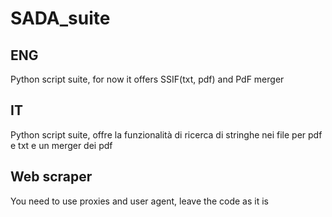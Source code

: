 # SADA_suite

## ENG

Python script suite, for now it offers SSIF(txt, pdf) and PdF merger

## IT

Python script suite, offre la funzionalità di ricerca di stringhe nei file per pdf e txt e un merger dei pdf

## Web scraper

You need to use proxies and user agent, leave the code as it is